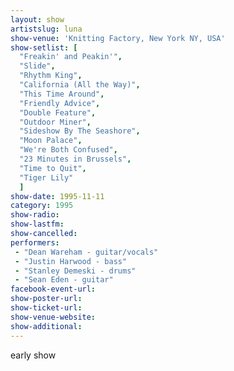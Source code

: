 ```yaml
---
layout: show
artistslug: luna
show-venue: 'Knitting Factory, New York NY, USA'
show-setlist: [
  "Freakin' and Peakin'",
  "Slide",
  "Rhythm King",
  "California (All the Way)",
  "This Time Around",
  "Friendly Advice",
  "Double Feature",
  "Outdoor Miner",
  "Sideshow By The Seashore",
  "Moon Palace",
  "We're Both Confused",
  "23 Minutes in Brussels",
  "Time to Quit",
  "Tiger Lily"
  ]
show-date: 1995-11-11
category: 1995
show-radio: 
show-lastfm: 
show-cancelled: 
performers: 
 - "Dean Wareham - guitar/vocals"
 - "Justin Harwood - bass"
 - "Stanley Demeski - drums"
 - "Sean Eden - guitar"
facebook-event-url: 
show-poster-url: 
show-ticket-url: 
show-venue-website: 
show-additional: 
---
```


early show